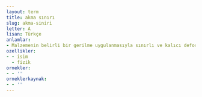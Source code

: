 ```yaml
---
layout: term
title: akma sınırı
slug: akma-siniri
letter: A
lisan: Türkçe
anlamlar:
- Malzemenin belirli bir gerilme uygulanmasıyla sınırlı ve kalıcı deformasyona uğraması veya belirlenen toplam uzamaya maruz kalması durumundaki mukavemeti
ozellikler:
- - isim
  - fizik
ornekler:
- - ''
orneklerkaynak:
- - ''
---
```

